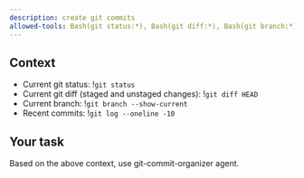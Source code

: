 ```yaml
---
description: create git commits
allowed-tools: Bash(git status:*), Bash(git diff:*), Bash(git branch:*), Bash(git log:*), Bash(git stash:*), , Bash(git add:*), Bash(git commit:*)
---
```


## Context

- Current git status: !`git status`
- Current git diff (staged and unstaged changes): !`git diff HEAD`
- Current branch: !`git branch --show-current`
- Recent commits: !`git log --oneline -10`

## Your task

Based on the above context, use git-commit-organizer agent.
